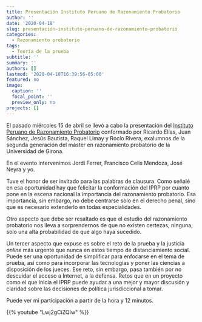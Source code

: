 ```yaml
---
title: Presentación Instituto Peruano de Razonamiento Probatorio
author: ''
date: '2020-04-18'
slug: presentación-instituto-peruano-de-razonamiento-probatorio
categories:
  - Razonamiento probatorio
tags:
  - Teoría de la prueba
subtitle: ''
summary: ''
authors: []
lastmod: '2020-04-18T16:39:56-05:00'
featured: no
image:
  caption: ''
  focal_point: ''
  preview_only: no
projects: []
---
```


El pasado miércoles 15 de abril se llevó a cabo la presentación del [Instituto Peruano de Razonamiento Probatorio](http://iprp.pe/) conformado por Ricardo Elías, Juan Sánchez, Jesús Bautista, Raquel Limay y Rocío Rivera, exalumnos de la segunda generación del máster en razonamiento probatorio de la Universidad de Girona.

En el evento intervenimos Jordi Ferrer, Francisco Celis Mendoza, José Neyra y yo.

Tuve el honor de ser invitado para las palabras de clausura. Como señalé en esa oportunidad hay que felicitar la conformación del IPRP por cuanto pone en la escena nacional la importancia del razonamiento probatorio. Esa importancia, sin embargo, no debe centrarse solo en el derecho penal, sino que es necesario extenderlo en todas especialidades.

Otro aspecto que debe ser resaltado es que el estudio del razonamiento probatorio nos lleva a sorprendernos de que no existen certezas, ninguna, solo una alta probabilidad de que algo haya sucedido.

Un tercer aspecto que expuse es sobre el reto de la prueba y la justicia *online* más urgente que nunca en estos tiempo de distanciamiento social. Puede ser una oportunidad de simplificar para enfocarse en el tema de prueba, así como para incorporar las tecnologías y poner las ciencias a disposición de los jueces. Ese reto, sin embargo, pasa también por no descuidar el acceso a Internet, a la defensa. Retos que en un proyecto como el que inicia el IPRP puede ayudar a una mejor y mayor discusión y claridad sobre las decisiones de política jurisdiccional a tomar.

Puede ver mi participación a partir de la hora y 12 minutos.

{{% youtube "Lwj2gCiZQIw" %}}
